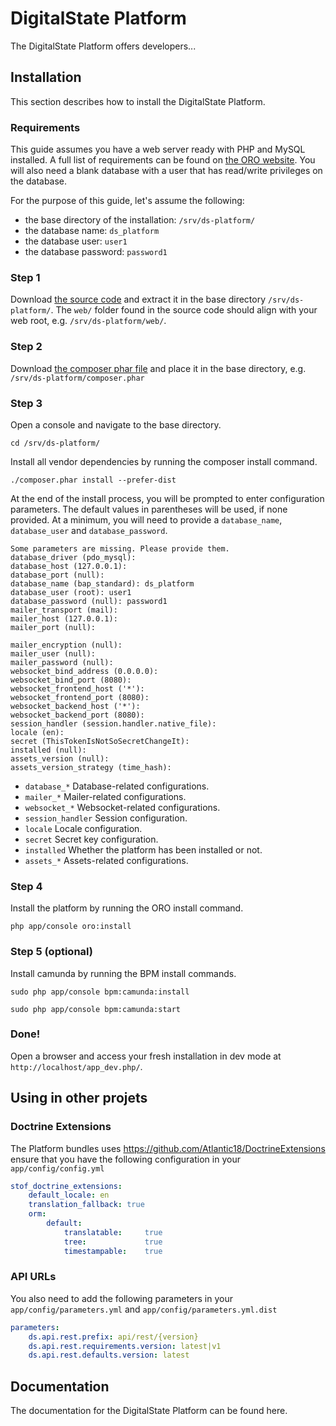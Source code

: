 DigitalState Platform
=====================

The DigitalState Platform offers developers...

## Installation

This section describes how to install the DigitalState Platform.

### Requirements

This guide assumes you have a web server ready with PHP and MySQL installed. A full list of requirements can be found on [the ORO website](https://www.orocrm.com/documentation/index/current/system-requirements). You will also need a blank database with a user that has read/write privileges on the database.

For the purpose of this guide, let's assume the following:
 
* the base directory of the installation: `/srv/ds-platform/`
* the database name: `ds_platform`
* the database user: `user1`
* the database password: `password1`

### Step 1

Download [the source code](https://github.com/DigitalState/Platform/archive/master.zip) and extract it in the base directory `/srv/ds-platform/`. The `web/` folder found in the source code should align with your web root, e.g. `/srv/ds-platform/web/`.

### Step 2

Download [the composer phar file](https://getcomposer.org/composer.phar) and place it in the base directory, e.g. `/srv/ds-platform/composer.phar`

### Step 3

Open a console and navigate to the base directory.
 
`cd /srv/ds-platform/`

Install all vendor dependencies by running the composer install command.

`./composer.phar install --prefer-dist`

At the end of the install process, you will be prompted to enter configuration parameters. The default values in parentheses will be used, if none provided. At a minimum, you will need to provide a `database_name`, `database_user` and `database_password`.

```
Some parameters are missing. Please provide them.
database_driver (pdo_mysql): 
database_host (127.0.0.1): 
database_port (null): 
database_name (bap_standard): ds_platform
database_user (root): user1
database_password (null): password1
mailer_transport (mail): 
mailer_host (127.0.0.1): 
mailer_port (null): 

mailer_encryption (null): 
mailer_user (null): 
mailer_password (null): 
websocket_bind_address (0.0.0.0): 
websocket_bind_port (8080): 
websocket_frontend_host ('*'): 
websocket_frontend_port (8080): 
websocket_backend_host ('*'): 
websocket_backend_port (8080): 
session_handler (session.handler.native_file): 
locale (en): 
secret (ThisTokenIsNotSoSecretChangeIt): 
installed (null): 
assets_version (null): 
assets_version_strategy (time_hash):
```

* `database_*` Database-related configurations.
* `mailer_*` Mailer-related configurations.
* `websocket_*` Websocket-related configurations.
* `session_handler` Session configuration.
* `locale` Locale configuration.
* `secret` Secret key configuration.
* `installed` Whether the platform has been installed or not.
* `assets_*` Assets-related configurations.

### Step 4

Install the platform by running the ORO install command.

`php app/console oro:install`

### Step 5 (optional)

Install camunda by running the BPM install commands.

`sudo php app/console bpm:camunda:install`

`sudo php app/console bpm:camunda:start`

### Done!

Open a browser and access your fresh installation in dev mode at `http://localhost/app_dev.php/`.

## Using in other projets

### Doctrine Extensions
The Platform bundles uses https://github.com/Atlantic18/DoctrineExtensions ensure that you have the following configuration in your `app/config/config.yml`

```yaml
stof_doctrine_extensions:
    default_locale: en
    translation_fallback: true
    orm:
        default:
            translatable:     true
            tree:             true
            timestampable:    true
```

### API URLs

You also need to add the following parameters in your `app/config/parameters.yml` and `app/config/parameters.yml.dist`
```yaml
parameters:
    ds.api.rest.prefix: api/rest/{version}
    ds.api.rest.requirements.version: latest|v1
    ds.api.rest.defaults.version: latest
```

## Documentation

The documentation for the DigitalState Platform can be found here.
